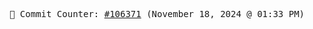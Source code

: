 <p align="center">
    <samp>
        📮 Commit Counter: <a href="https://github.com/Javascript-void0/Javascript-void0/commits/main">#106371</a> (November 18, 2024 @ 01:33 PM)
    </samp>
</p>